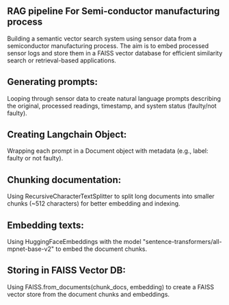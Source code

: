 ## RAG pipeline For Semi-conductor manufacturing process

Building a semantic vector search system using sensor data from a semiconductor manufacturing process. The aim is to embed processed sensor logs and store them in a FAISS vector database for efficient similarity search or retrieval-based applications.

## Generating prompts:
Looping through sensor data to create natural language prompts describing the original, processed readings, timestamp, and system status (faulty/not faulty).
## Creating Langchain Object:
Wrapping each prompt in a Document object with metadata (e.g., label: faulty or not faulty).
## Chunking documentation:
Using RecursiveCharacterTextSplitter to split long documents into smaller chunks (~512 characters) for better embedding and indexing.
## Embedding texts:
Using HuggingFaceEmbeddings with the model "sentence-transformers/all-mpnet-base-v2" to embed the document chunks.
## Storing in FAISS Vector DB:
Using FAISS.from_documents(chunk_docs, embedding) to create a FAISS vector store from the document chunks and embeddings.
